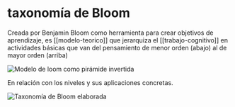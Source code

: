 # taxonomía de Bloom
Creada por Benjamin Bloom como herramienta para crear objetivos de aprendizaje, es [[modelo-teorico]] que jerarquiza el [[trabajo-cognitivo]] en actividades básicas que van del pensamiento de menor orden (abajo) al de mayor orden (arriba)

![Modelo de loom como pirámide invertida](https://upload.wikimedia.org/wikipedia/commons/4/4d/BloomsCognitiveDomain.PNG)

En relación con los niveles y sus aplicaciones concretas.

![Taxonomía de Bloom elaborada](https://upload.wikimedia.org/wikipedia/commons/7/7f/Bloom%E2%80%99s_Taxonomy_Verbs.png)

